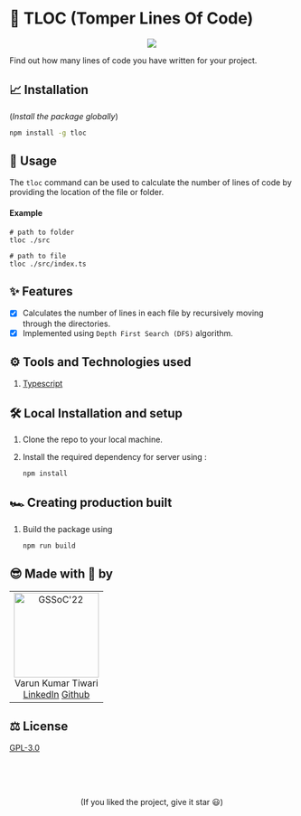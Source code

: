 # 📜 TLOC (Tomper Lines Of Code)

<p align='center'>
<img src='https://user-images.githubusercontent.com/83509023/183300434-cf7dcbe1-a44d-42e8-8ae1-0c35b5ecad3c.png'>
</p>

Find out how many lines of code you have written for your project.

## 📈 Installation

(_Install the package globally_)

```sh
npm install -g tloc
```

## 🧪 Usage

The `tloc` command can be used to calculate the number of lines of code by providing the location of the file or folder.

#### Example

```
# path to folder
tloc ./src

# path to file
tloc ./src/index.ts
```

## ✨ Features

- [x] Calculates the number of lines in each file by recursively moving through the directories.
- [x] Implemented using `Depth First Search (DFS)` algorithm.

## ⚙ Tools and Technologies used

1. [Typescript](https://www.typescriptlang.org/)

## 🛠 Local Installation and setup

1. Clone the repo to your local machine.
2. Install the required dependency for server using :

   ```javascript
   npm install
   ```

## 🏎 Creating production built

1. Build the package using

   ```javascript
   npm run build
   ```

## 😎 Made with 💙 by

<table>
  <tr>
    <td align="center">
      <img src="https://avatars.githubusercontent.com/u/83509023?v=4" width="150px" alt="GSSoC'22" />
      <br/>
      Varun Kumar Tiwari
      <br/>
      <a href="https://www.linkedin.com/in/varun-tiwari-454591178/">LinkedIn</a>
      <a href="https://github.com/varunKT001">Github</a>
    </td> 
  </tr>
</table>

## ⚖ License

[GPL-3.0](./LICENSE.md)

<br>
<br>
<br>

<p align='center'>
(If you liked the project, give it star 😃)
</p>
